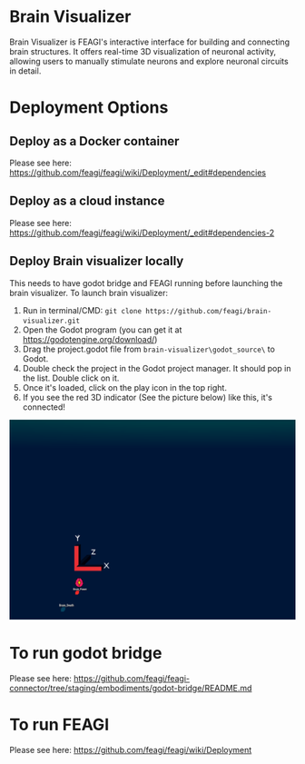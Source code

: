 # Brain Visualizer
Brain Visualizer is FEAGI's interactive interface for building and connecting brain structures. It offers real-time 3D visualization of neuronal activity, allowing users to manually stimulate neurons and explore neuronal circuits in detail.

# Deployment Options
## Deploy as a Docker container
Please see here: https://github.com/feagi/feagi/wiki/Deployment/_edit#dependencies

## Deploy as a cloud instance
Please see here: https://github.com/feagi/feagi/wiki/Deployment/_edit#dependencies-2

## Deploy Brain visualizer locally
This needs to have godot bridge and FEAGI running before launching the brain visualizer. To launch brain visualizer:
1) Run in terminal/CMD: `git clone https://github.com/feagi/brain-visualizer.git`
2) Open the Godot program (you can get it at https://godotengine.org/download/)
3) Drag the project.godot file from `brain-visualizer\godot_source\` to Godot.
4) Double check the project in the Godot project manager. It should pop in the list. Double click on it.
5) Once it's loaded, click on the play icon in the top right.
6) If you see the red 3D indicator (See the picture below) like this, it's connected!

![brain_visualizer_loaded.png](_static/brain_visualizer_loaded.png)


# To run godot bridge
Please see here: https://github.com/feagi/feagi-connector/tree/staging/embodiments/godot-bridge/README.md

# To run FEAGI 
Please see here: https://github.com/feagi/feagi/wiki/Deployment

